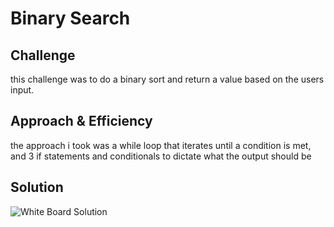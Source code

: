 # Binary Search
<!-- Short summary or background information -->

## Challenge
this challenge was to do a binary sort and return a value based on the users input.

## Approach & Efficiency
the approach i took was a while loop that iterates until a condition is met, and 3 if statements and conditionals to dictate what the output should be

## Solution
![White Board Solution]("/assets/array-binary-search.JPG")
